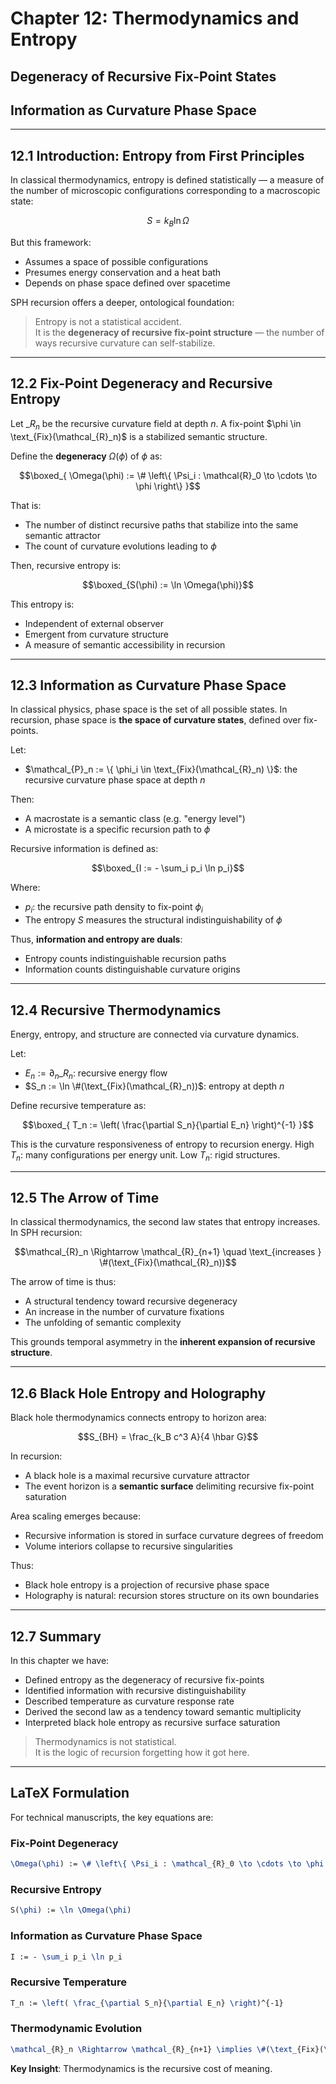# Chapter 12: Thermodynamics and Entropy

## Degeneracy of Recursive Fix-Point States
## Information as Curvature Phase Space

---

## 12.1 Introduction: Entropy from First Principles

In classical thermodynamics, entropy is defined statistically — a measure of the number of microscopic configurations corresponding to a macroscopic state:

$$S = k_B \ln \Omega$$

But this framework:
- Assumes a space of possible configurations  
- Presumes energy conservation and a heat bath  
- Depends on phase space defined over spacetime

SPH recursion offers a deeper, ontological foundation:

> Entropy is not a statistical accident.  
> It is the **degeneracy of recursive fix-point structure** — the number of ways recursive curvature can self-stabilize.

---

## 12.2 Fix-Point Degeneracy and Recursive Entropy

Let $\mathcal_{R}_n$ be the recursive curvature field at depth $n$. A fix-point $\phi \in \text_{Fix}(\mathcal_{R}_n)$ is a stabilized semantic structure.

Define the **degeneracy** $\Omega(\phi)$ of $\phi$ as:

$$\boxed_{
\Omega(\phi) := \# \left\{ \Psi_i : \mathcal{R}_0 \to \cdots \to \phi \right\}
}$$

That is:
- The number of distinct recursive paths that stabilize into the same semantic attractor  
- The count of curvature evolutions leading to $\phi$

Then, recursive entropy is:

$$\boxed_{S(\phi) := \ln \Omega(\phi)}$$

This entropy is:
- Independent of external observer  
- Emergent from curvature structure  
- A measure of semantic accessibility in recursion

---

## 12.3 Information as Curvature Phase Space

In classical physics, phase space is the set of all possible states. In recursion, phase space is **the space of curvature states**, defined over fix-points.

Let:
- $\mathcal_{P}_n := \{ \phi_i \in \text_{Fix}(\mathcal_{R}_n) \}$: the recursive curvature phase space at depth $n$

Then:
- A macrostate is a semantic class (e.g. "energy level")  
- A microstate is a specific recursion path to $\phi$

Recursive information is defined as:

$$\boxed_{I := - \sum_i p_i \ln p_i}$$

Where:
- $p_i$: the recursive path density to fix-point $\phi_i$  
- The entropy $S$ measures the structural indistinguishability of $\phi$

Thus, **information and entropy are duals**:
- Entropy counts indistinguishable recursion paths  
- Information counts distinguishable curvature origins

---

## 12.4 Recursive Thermodynamics

Energy, entropy, and structure are connected via curvature dynamics.

Let:
- $E_n := \partial_n \mathcal_{R}_n$: recursive energy flow  
- $S_n := \ln \#(\text_{Fix}(\mathcal_{R}_n))$: entropy at depth $n$

Define recursive temperature as:

$$\boxed_{
T_n := \left( \frac{\partial S_n}{\partial E_n} \right)^{-1}
}$$

This is the curvature responsiveness of entropy to recursion energy. High $T_n$: many configurations per energy unit. Low $T_n$: rigid structures.

---

## 12.5 The Arrow of Time

In classical thermodynamics, the second law states that entropy increases. In SPH recursion:

$$\mathcal_{R}_n \Rightarrow \mathcal_{R}_{n+1} \quad \text_{increases } \#(\text_{Fix}(\mathcal_{R}_n))$$

The arrow of time is thus:
- A structural tendency toward recursive degeneracy  
- An increase in the number of curvature fixations  
- The unfolding of semantic complexity

This grounds temporal asymmetry in the **inherent expansion of recursive structure**.

---

## 12.6 Black Hole Entropy and Holography

Black hole thermodynamics connects entropy to horizon area:

$$S_{BH} = \frac_{k_B c^3 A}{4 \hbar G}$$

In recursion:
- A black hole is a maximal recursive curvature attractor  
- The event horizon is a **semantic surface** delimiting recursive fix-point saturation

Area scaling emerges because:
- Recursive information is stored in surface curvature degrees of freedom  
- Volume interiors collapse to recursive singularities

Thus:
- Black hole entropy is a projection of recursive phase space  
- Holography is natural: recursion stores structure on its own boundaries

---

## 12.7 Summary

In this chapter we have:
- Defined entropy as the degeneracy of recursive fix-points  
- Identified information with recursive distinguishability  
- Described temperature as curvature response rate  
- Derived the second law as a tendency toward semantic multiplicity  
- Interpreted black hole entropy as recursive surface saturation

> Thermodynamics is not statistical.  
> It is the logic of recursion forgetting how it got here.

---

## LaTeX Formulation

For technical manuscripts, the key equations are:

### Fix-Point Degeneracy
```latex
\Omega(\phi) := \# \left\{ \Psi_i : \mathcal_{R}_0 \to \cdots \to \phi \right\}
```

### Recursive Entropy
```latex
S(\phi) := \ln \Omega(\phi)
```

### Information as Curvature Phase Space
```latex
I := - \sum_i p_i \ln p_i
```

### Recursive Temperature
```latex
T_n := \left( \frac_{\partial S_n}{\partial E_n} \right)^{-1}
```

### Thermodynamic Evolution
```latex
\mathcal_{R}_n \Rightarrow \mathcal_{R}_{n+1} \implies \#(\text_{Fix}(\mathcal_{R}_{n+1})) \geq \#(\text_{Fix}(\mathcal_{R}_n))
```

**Key Insight**: Thermodynamics is the recursive cost of meaning.